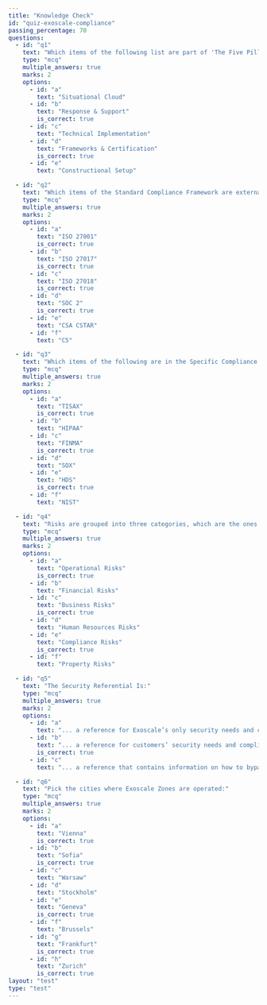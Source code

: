 ```yaml
---
title: "Knowledge Check"
id: "quiz-exoscale-compliance"
passing_percentage: 70
questions:
  - id: "q1"
    text: "Which items of the following list are part of 'The Five Pillars'?"
    type: "mcq"
    multiple_answers: true
    marks: 2
    options:
      - id: "a"
        text: "Situational Cloud"
      - id: "b"
        text: "Response & Support"
        is_correct: true
      - id: "c"
        text: "Technical Implementation"
      - id: "d"
        text: "Frameworks & Certification"
        is_correct: true
      - id: "e"
        text: "Constructional Setup"

  - id: "q2"
    text: "Which items of the Standard Compliance Framework are externally audited?"
    type: "mcq"
    multiple_answers: true
    marks: 2
    options:
      - id: "a"
        text: "ISO 27001"
        is_correct: true
      - id: "b"
        text: "ISO 27017"
        is_correct: true
      - id: "c"
        text: "ISO 27018"
        is_correct: true
      - id: "d"
        text: "SOC 2"
        is_correct: true
      - id: "e"
        text: "CSA CSTAR"
      - id: "f"
        text: "C5"

  - id: "q3"
    text: "Which items of the following are in the Specific Compliance Framework?"
    type: "mcq"
    multiple_answers: true
    marks: 2
    options:
      - id: "a"
        text: "TISAX"
        is_correct: true
      - id: "b"
        text: "HIPAA"
      - id: "c"
        text: "FINMA"
        is_correct: true
      - id: "d"
        text: "SOX"
      - id: "e"
        text: "HDS"
        is_correct: true
      - id: "f"
        text: "NIST"

  - id: "q4"
    text: "Risks are grouped into three categories, which are the ones we listed:"
    type: "mcq"
    multiple_answers: true
    marks: 2
    options:
      - id: "a"
        text: "Operational Risks"
        is_correct: true
      - id: "b"
        text: "Financial Risks"
      - id: "c"
        text: "Business Risks"
        is_correct: true
      - id: "d"
        text: "Human Resources Risks"
      - id: "e"
        text: "Compliance Risks"
        is_correct: true
      - id: "f"
        text: "Property Risks"

  - id: "q5"
    text: "The Security Referential Is:"
    type: "mcq"
    multiple_answers: true
    marks: 2
    options:
      - id: "a"
        text: "... a reference for Exoscale’s only security needs and compliance requirements."
      - id: "b"
        text: "... a reference for customers’ security needs and compliance requirements."
        is_correct: true
      - id: "c"
        text: "... a reference that contains information on how to bypass security measures."

  - id: "q6"
    text: "Pick the cities where Exoscale Zones are operated:"
    type: "mcq"
    multiple_answers: true
    marks: 2
    options:
      - id: "a"
        text: "Vienna"
        is_correct: true
      - id: "b"
        text: "Sofia"
        is_correct: true
      - id: "c"
        text: "Warsaw"
      - id: "d"
        text: "Stockholm"
      - id: "e"
        text: "Geneva"
        is_correct: true
      - id: "f"
        text: "Brussels"
      - id: "g"
        text: "Frankfurt"
        is_correct: true
      - id: "h"
        text: "Zurich"
        is_correct: true
layout: "test"
type: "test"
---
```

